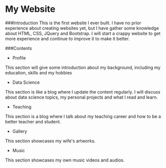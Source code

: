 # My Website
###Introduction
This is the first website I ever built. I have no prior experience about creating websites yet, but I have gather some knowledge about HTML, CSS, JQuery and Bootstrap. I will start a crappy website to get more experience and continue to improve it to make it better.

###Contents
* Profile

This section will give some introduction about my background, including my education, skills and my hobbies
* Data Science

This section is like a blog where I update the content regularly. I will discuss about data science topics, my personal projects and what I read and learn.
* Teaching

This section is a blog where I talk about my teaching career and how to be a better teacher and student.
* Gallery

This section showcases my wife's artworks.
* Music

This section showcases my own music videos and audios.
